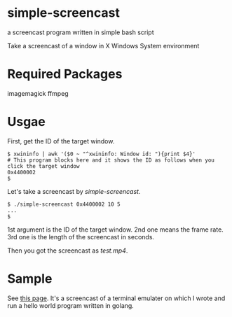 # simple-screencast
a screencast program written in simple bash script

Take a screencast of a window in X Windows System environment

# Required Packages

imagemagick
ffmpeg

# Usgae

First, get the ID of the target window.

```command.log:
$ xwininfo | awk '($0 ~ "^xwininfo: Window id: "){print $4}'
# This program blocks here and it shows the ID as follows when you click the target window
0x4400002
$
```

Let's take a screencast by _simple-screencast_.

```command.log:
$ ./simple-screencast 0x4400002 10 5
...
$ 
```

1st argument is the ID of the target window.
2nd one means the frame rate. 3rd one is the length of the screencast in seconds.

Then you got the screencast as _test.mp4_.

# Sample

See [this page](http://satoru-takeuchi.org/misc/simple-screencast.html).
It's a screencast of a terminal emulater on which I wrote and run a
hello world program written in golang.
